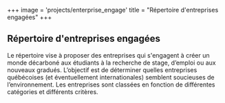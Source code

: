 +++
image = 'projects/enterprise_engage'
title = "Répertoire d'entreprises engagées"
+++

## Répertoire d'entreprises engagées 

Le répertoire vise à proposer des entreprises qui s'engagent à créer un monde décarboné aux étudiants à la recherche de stage, d’emploi ou aux nouveaux gradués. L’objectif est de déterminer quelles entreprises québécoises (et éventuellement internationales) semblent soucieuses de l’environnement. Les entreprises sont classées en fonction de différentes catégories et différents critères. 